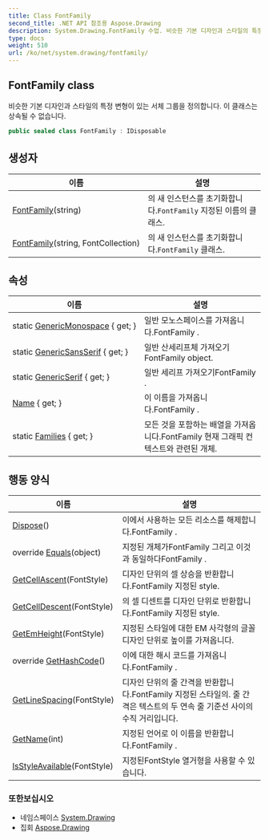 ```yaml
---
title: Class FontFamily
second_title: .NET API 참조용 Aspose.Drawing
description: System.Drawing.FontFamily 수업. 비슷한 기본 디자인과 스타일의 특정 변형이 있는 서체 그룹을 정의합니다. 이 클래스는 상속될 수 없습니다.
type: docs
weight: 510
url: /ko/net/system.drawing/fontfamily/
---
```

## FontFamily class

비슷한 기본 디자인과 스타일의 특정 변형이 있는 서체 그룹을 정의합니다. 이 클래스는 상속될 수 없습니다.

```csharp
public sealed class FontFamily : IDisposable
```

## 생성자

| 이름 | 설명 |
| --- | --- |
| [FontFamily](fontfamily/#constructor)(string) | 의 새 인스턴스를 초기화합니다.`FontFamily` 지정된 이름의 클래스. |
| [FontFamily](fontfamily/#constructor_1)(string, FontCollection) | 의 새 인스턴스를 초기화합니다.`FontFamily` 클래스. |

## 속성

| 이름 | 설명 |
| --- | --- |
| static [GenericMonospace](../../system.drawing/fontfamily/genericmonospace/) { get; } | 일반 모노스페이스를 가져옵니다.FontFamily . |
| static [GenericSansSerif](../../system.drawing/fontfamily/genericsansserif/) { get; } | 일반 산세리프체 가져오기FontFamily object. |
| static [GenericSerif](../../system.drawing/fontfamily/genericserif/) { get; } | 일반 세리프 가져오기FontFamily . |
| [Name](../../system.drawing/fontfamily/name/) { get; } | 이 이름을 가져옵니다.FontFamily . |
| static [Families](../../system.drawing/fontfamily/families/) { get; } | 모든 것을 포함하는 배열을 가져옵니다.FontFamily 현재 그래픽 컨텍스트와 관련된 개체. |

## 행동 양식

| 이름 | 설명 |
| --- | --- |
| [Dispose](../../system.drawing/fontfamily/dispose/)() | 이에서 사용하는 모든 리소스를 해제합니다.FontFamily . |
| override [Equals](../../system.drawing/fontfamily/equals/)(object) | 지정된 개체가FontFamily 그리고 이것과 동일하다FontFamily . |
| [GetCellAscent](../../system.drawing/fontfamily/getcellascent/)(FontStyle) | 디자인 단위의 셀 상승을 반환합니다.FontFamily 지정된 style. |
| [GetCellDescent](../../system.drawing/fontfamily/getcelldescent/)(FontStyle) | 의 셀 디센트를 디자인 단위로 반환합니다.FontFamily 지정된 style. |
| [GetEmHeight](../../system.drawing/fontfamily/getemheight/)(FontStyle) | 지정된 스타일에 대한 EM 사각형의 글꼴 디자인 단위로 높이를 가져옵니다. |
| override [GetHashCode](../../system.drawing/fontfamily/gethashcode/)() | 이에 대한 해시 코드를 가져옵니다.FontFamily . |
| [GetLineSpacing](../../system.drawing/fontfamily/getlinespacing/)(FontStyle) | 디자인 단위의 줄 간격을 반환합니다.FontFamily 지정된 스타일의. 줄 간격은 텍스트의 두 연속 줄 기준선 사이의 수직 거리입니다. |
| [GetName](../../system.drawing/fontfamily/getname/)(int) | 지정된 언어로 이 이름을 반환합니다.FontFamily . |
| [IsStyleAvailable](../../system.drawing/fontfamily/isstyleavailable/)(FontStyle) | 지정된FontStyle 열거형을 사용할 수 있습니다. |

### 또한보십시오

* 네임스페이스 [System.Drawing](../../system.drawing/)
* 집회 [Aspose.Drawing](../../)


